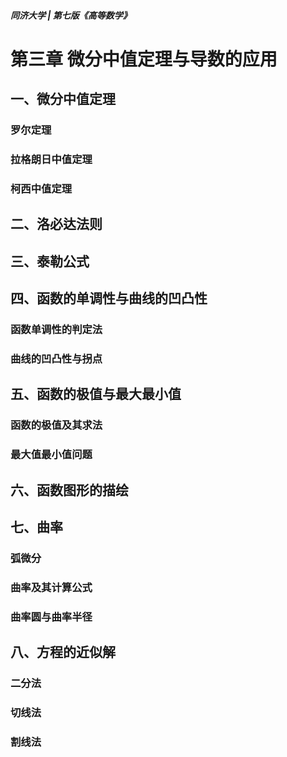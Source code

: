 ##### 同济大学 | 第七版《高等数学》

# 第三章 微分中值定理与导数的应用

## 一、微分中值定理

### 罗尔定理

### 拉格朗日中值定理

### 柯西中值定理

## 二、洛必达法则

## 三、泰勒公式

## 四、函数的单调性与曲线的凹凸性

### 函数单调性的判定法

### 曲线的凹凸性与拐点

## 五、函数的极值与最大最小值

### 函数的极值及其求法

### 最大值最小值问题

## 六、函数图形的描绘

## 七、曲率

### 弧微分

### 曲率及其计算公式

### 曲率圆与曲率半径

## 八、方程的近似解

### 二分法

### 切线法

### 割线法
